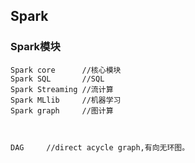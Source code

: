 ## Spark

### Spark模块

	Spark core		//核心模块
	Spark SQL		//SQL
	Spark Streaming	//流计算
	Spark MLlib		//机器学习
	Spark graph		//图计算



	DAG		//direct acycle graph,有向无环图。

